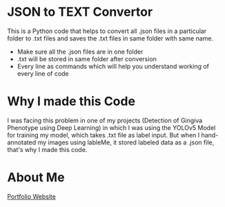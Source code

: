 # JSON to TEXT Convertor

This is a Python code that helps to convert all .json files in a particular folder to .txt files and saves the .txt files in same folder with same name.

* Make sure all the .json files are in one folder
* .txt will be stored in same folder after conversion
* Every line as commands which will help you understand working of every line of code
# Why I made this Code
I was facing this problem in one of my projects (Detection of Gingiva Phenotype using Deep Learning) in which I was using the YOLOv5 Model for training my model, which takes .txt file as label input. But when I hand-annotated my images using lableMe, it stored labeled data as a .json file, that's why I made this code.
# About Me

[Portfolio Website](https://abhilash-gupta.web.app/)


